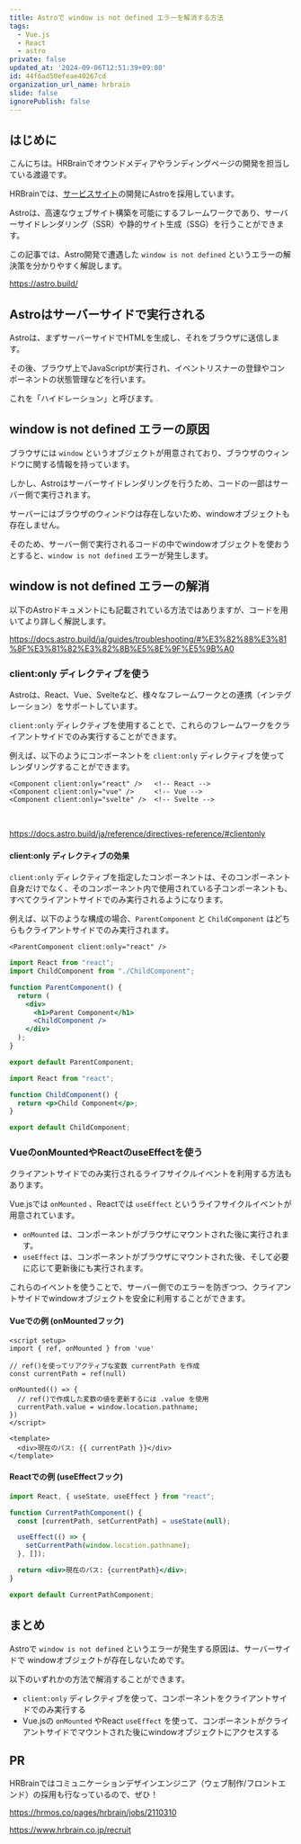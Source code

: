 ```yaml
---
title: Astroで window is not defined エラーを解消する方法
tags:
  - Vue.js
  - React
  - astro
private: false
updated_at: '2024-09-06T12:51:39+09:00'
id: 44f6ad50efeae40267cd
organization_url_name: hrbrain
slide: false
ignorePublish: false
---
```


## はじめに

こんにちは。HRBrainでオウンドメディアやランディングページの開発を担当している渡邉です。

HRBrainでは、[サービスサイト](https://www.hrbrain.jp/)の開発にAstroを採用しています。

Astroは、高速なウェブサイト構築を可能にするフレームワークであり、サーバーサイドレンダリング（SSR）や静的サイト生成（SSG）を行うことができます。

この記事では、Astro開発で遭遇した `window is not defined` というエラーの解決策を分かりやすく解説します。

https://astro.build/

## Astroはサーバーサイドで実行される

Astroは、まずサーバーサイドでHTMLを生成し、それをブラウザに送信します。

その後、ブラウザ上でJavaScriptが実行され、イベントリスナーの登録やコンポーネントの状態管理などを行います。

これを「ハイドレーション」と呼びます。


## window is not defined エラーの原因

ブラウザには `window` というオブジェクトが用意されており、ブラウザのウィンドウに関する情報を持っています。

しかし、Astroはサーバーサイドレンダリングを行うため、コードの一部はサーバー側で実行されます。

サーバーにはブラウザのウィンドウは存在しないため、windowオブジェクトも存在しません。

そのため、サーバー側で実行されるコードの中でwindowオブジェクトを使おうとすると、`window is not defined` エラーが発生します。

## window is not defined エラーの解消

以下のAstroドキュメントにも記載されている方法ではありますが、コードを用いてより詳しく解説します。

https://docs.astro.build/ja/guides/troubleshooting/#%E3%82%88%E3%81%8F%E3%81%82%E3%82%8B%E5%8E%9F%E5%9B%A0

### client:only ディレクティブを使う

Astroは、React、Vue、Svelteなど、様々なフレームワークとの連携（インテグレーション）をサポートしています。 

`client:only` ディレクティブを使用することで、これらのフレームワークをクライアントサイドでのみ実行することができます。 

例えば、以下のようにコンポーネントを `client:only` ディレクティブを使ってレンダリングすることができます。

```html:src/pages/index.astro
<Component client:only="react" />   <!-- React -->
<Component client:only="vue" />     <!-- Vue -->
<Component client:only="svelte" />  <!-- Svelte -->
```
<br>

https://docs.astro.build/ja/reference/directives-reference/#clientonly

#### client:only ディレクティブの効果

`client:only` ディレクティブを指定したコンポーネントは、そのコンポーネント自身だけでなく、そのコンポーネント内で使用されている子コンポーネントも、すべてクライアントサイドでのみ実行されるようになります。

例えば、以下のような構成の場合、`ParentComponent` と `ChildComponent` はどちらもクライアントサイドでのみ実行されます。

```html:src/pages/index.astro
<ParentComponent client:only="react" />
```

```jsx:src/components/ParentComponent.jsx
import React from "react";
import ChildComponent from "./ChildComponent";

function ParentComponent() {
  return (
    <div>
      <h1>Parent Component</h1>
      <ChildComponent />
    </div>
  );
}

export default ParentComponent;
```

```jsx:src/components/ParentComponent.jsx
import React from "react";

function ChildComponent() {
  return <p>Child Component</p>;
}

export default ChildComponent;
```

### VueのonMountedやReactのuseEffectを使う

クライアントサイドでのみ実行されるライフサイクルイベントを利用する方法もあります。

Vue.jsでは `onMounted` 、Reactでは `useEffect` というライフサイクルイベントが用意されています。

- `onMounted` は、コンポーネントがブラウザにマウントされた後に実行されます。
- `useEffect` は、コンポーネントがブラウザにマウントされた後、そして必要に応じて更新後にも実行されます。

これらのイベントを使うことで、サーバー側でのエラーを防ぎつつ、クライアントサイドでwindowオブジェクトを安全に利用することができます。

#### Vueでの例 (onMountedフック)

```vue
<script setup>
import { ref, onMounted } from 'vue'

// ref()を使ってリアクティブな変数 currentPath を作成
const currentPath = ref(null)

onMounted(() => {
  // ref()で作成した変数の値を更新するには .value を使用
  currentPath.value = window.location.pathname;
})
</script>

<template>
  <div>現在のパス: {{ currentPath }}</div>
</template>
```

#### Reactでの例 (useEffectフック)

```jsx
import React, { useState, useEffect } from "react";

function CurrentPathComponent() {
  const [currentPath, setCurrentPath] = useState(null);

  useEffect(() => {
    setCurrentPath(window.location.pathname);
  }, []);

  return <div>現在のパス: {currentPath}</div>;
}

export default CurrentPathComponent;
```

## まとめ

Astroで `window is not defined` というエラーが発生する原因は、サーバーサイドで windowオブジェクトが存在しないためです。

以下のいずれかの方法で解消することができます。

- `client:only` ディレクティブを使って、コンポーネントをクライアントサイドでのみ実行する
- Vue.jsの `onMounted` やReact `useEffect` を使って、コンポーネントがクライアントサイドでマウントされた後にwindowオブジェクトにアクセスする

## PR

HRBrainではコミュニケーションデザインエンジニア（ウェブ制作/フロントエンド）の採用も行なっているので、ぜひ！

https://hrmos.co/pages/hrbrain/jobs/2110310

https://www.hrbrain.co.jp/recruit
